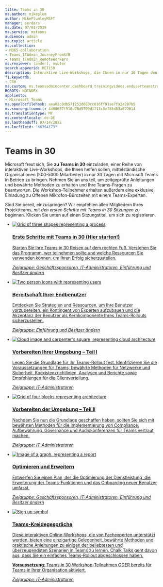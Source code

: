 ```yaml
---
title: Teams in 30
ms.author: mikeplum
author: MikePlumleyMSFT
manager: serdars
ms.date: 07/01/2019
ms.service: msteams
audience: admin
ms.topic: article
ms.collection:
- M365-collaboration
- Teams_ITAdmin_JourneyFromSfB
- Teams_ITAdmin_RemoteWorkers
ms.reviewer: landerl, nsuter
search.appverid: MET150
description: Interaktive Live-Workshops, die Ihnen in nur 30 Tagen den Einstieg in Microsoft Teams ermöglichen.
f1.keywords:
- CSH
ms.custom: ms.teamsadmincenter.dashboard.trainingvideos.enduserteamstraining
ROBOTS: NOINDEX
appliesto:
- Microsoft Teams
ms.openlocfilehash: aaa02c0db57f253d080cc616ff91ae7fa2a287b5
ms.sourcegitcommit: 4d88637f510a78d5709d1213c3e285d83a022014
ms.translationtype: MT
ms.contentlocale: de-DE
ms.lasthandoff: 07/14/2022
ms.locfileid: "66794173"
---
```

# <a name="teams-in-30"></a>Teams in 30
<div id="main" class="v2">
    <div class="container">
        <p>Microsoft freut sich, Sie <strong>zu Teams in 30</strong> einzuladen, einer Reihe von interaktiven Live-Workshops, die Ihnen helfen sollen, mittelständische Organisationen (500-5000 Mitarbeiter) in nur 30 Tagen mit Microsoft Teams in Betrieb zu bringen. Nehmen Sie an uns teil, um zeitgeprüfte Anleitungen und bewährte Methoden zu erhalten und Ihre Teams-Fragen zu beantworten. Die Workshop-Teilnehmer erhalten außerdem eine exklusive Einladung zu Offenen Mikrofon-Bürozeiten mit einem Teams-Experten.
           <p>Sind Sie bereit, einzuspringen? Wir empfehlen allen Mitgliedern Ihres Projektteams, <i>mit den ersten Schritte mit Teams in 30 Sitzungen</i> zu beginnen. Klicken Sie unten auf einen Sitzungstitel, um sich zu registrieren.
 <ul id="home-all" class="panelContent cardsF cols cols2">        
    <li>
        <a href="https://aka.ms/GetstartedT30"target="_blank">
        <div class="cardSize">
            <div class="cardPadding">
                <div class="card">
                    <div class="cardImageOuter">
                        <div class="cardImage">
                            <img src="./media/process-flow-teams.svg"  alt="Grid of three shapes representing a process" />
                        </div>
                    </div>
                    <div class="cardText">
                        <h3>Erste Schritte mit Teams in 30 (Hier starten!)</h3>
                        <P>Starten Sie Ihre Teams in 30 Reisen auf dem rechten Fuß. Verstehen Sie das Programm, wer teilnehmen sollte und welche Ressourcen Sie verwenden können, um Ihren Erfolg sicherzustellen.</P>
                        <p><i>Zielgruppe: Geschäftssponsoren, IT-Administratoren, Einführung und Besitzer ändern</i></p>
                    </div>
                </div>
            </div>
        </div>
        </a>
    </li>
   <li>
        <a href="https://aka.ms/ReadyendusersT30"target="_blank">
        <div class="cardSize">
            <div class="cardPadding">
                <div class="card">
                    <div class="cardImageOuter">
                        <div class="cardImage">
                            <img src="./media/users-people.svg"  alt="Two person icons with representing users" />
                        </div>
                    </div>
                    <div class="cardText">
                        <h3>Bereitschaft Ihrer Endbenutzer</h3>
                    <p>Entdecken Sie Strategien und Ressourcen, um Ihre Benutzer vorzubereiten, ein Kontingent von Experten aufzubauen und die Akzeptanz der Benutzer als Kernkomponente Ihres Teams-Rollouts sicherzustellen.</p><p><i>Zielgruppe: Einführung und Besitzer ändern</i></p>
                    </div>
                </div>
            </div>
        </div>
        </a>
    </li>
        <li> 
        <a href="https://aka.ms/Preparepart1T30"target="_blank">
        <div class="cardSize">
            <div class="cardPadding">
                <div class="card">
                    <div class="cardImageOuter">
                        <div class="cardImage">
                            <img src="./media/cloud-architecture2.svg"  alt="Cloud image and carpenter's square, representing cloud architecture" />
                        </div>
                    </div>
                    <div class="cardText">
                    <h3>Vorbereiten Ihrer Umgebung – Teil I</h3>
                    <p>Legen Sie die Grundlage für Ihr Teams-Rollout fest. Identifizieren Sie die Voraussetzungen für Teams, bewährte Methoden für Netzwerke und Sicherheit, Koexistenzrichtlinien, Analysen und Berichte sowie Empfehlungen für die Clientverteilung.</p><p><i>Zielgruppe: IT-Administratoren</i></p>
</div>
                </div>
            </div>
        </div>
        </a>
    </li> <li>
        <a href="https://aka.ms/Preparepart2T30"target="_blank">
        <div class="cardSize">
            <div class="cardPadding">
                <div class="card">
                    <div class="cardImageOuter">
                        <div class="cardImage">
                            <img src="./media/blocks-teams.svg"  alt="Grid of four blocks representing architecture" />
                        </div>
                    </div>
                    <div class="cardText">
                        <h3>Vorbereiten der Umgebung – Teil II</h3>
                    <p>Nachdem Sie nun die Grundlage geschaffen haben, sollten Sie sich mit bewährten Methoden für die Implementierung von Compliance, Aufbewahrung, Governance und Audiokonferenzen für Teams vertraut machen.</p><p><i>Zielgruppe: IT-Administratoren</i></p>
                    </div>
                </div>
            </div>
        </div>
        </a>
    </li> 
 <li>
        <a href="https://aka.ms/OptimizeexpandT30"target="_blank">
        <div class="cardSize">
            <div class="cardPadding">
                <div class="card">
                    <div class="cardImageOuter">
                        <div class="cardImage">
                            <img src="./media/trend-graph-teams.svg"  alt="Image of a graph, representing a report" />
                        </div>
                    </div>
                    <div class="cardText">
                    <h3>Optimieren und Erweitern</h3>
                    <p>Entwerfen Sie einen Plan, der die Optimierung der Dienstleistung, die Erweiterung der Teams-Funktionen und das Onboarding neuer Benutzer umfasst.</p>
                    <p><i>Zielgruppe: Geschäftssponsoren, IT-Administratoren, Einführung und Besitzer ändern</i></p>
                    </div>
                </div>
            </div>
        </div>
        </a>
    </li>
   <li>
        <a href="https://aka.ms/TeamsChalkTalks"target="_blank">
        <div class="cardSize">
            <div class="cardPadding">
                <div class="card">
                    <div class="cardImageOuter">
                        <div class="cardImage">
                            <img src="./media/sign-up-teams.svg"  alt="Sign up symbol" />
                        </div>
                    </div>
                    <div class="cardText">
                    <h3>Teams-Kreidegespräche</h3>
                    <p>Diese interaktiven Online-Workshops, die von Fachexperten unterstützt werden, bieten eine einzigartige Gelegenheit, bewährte Methoden und praktische Anleitungen zu einigen der beliebtesten und überzeugendsten Szenarien in Teams zu lernen. Chalk Talks geht davon aus, dass Sie ein einfaches Teams-Rollout abgeschlossen haben.</p>
                    <p><strong>Voraussetzung</strong>: Teams in 30 Workshop-Teilnahmen ODER bereits für Teams in Ihrer Organisation aktiviert.</p>
                    <p><i>Zielgruppe: IT-Administratoren</i></p>
                    </div>
                </div>
            </div>
        </div>
        </a>
    </li>    
</ul>
